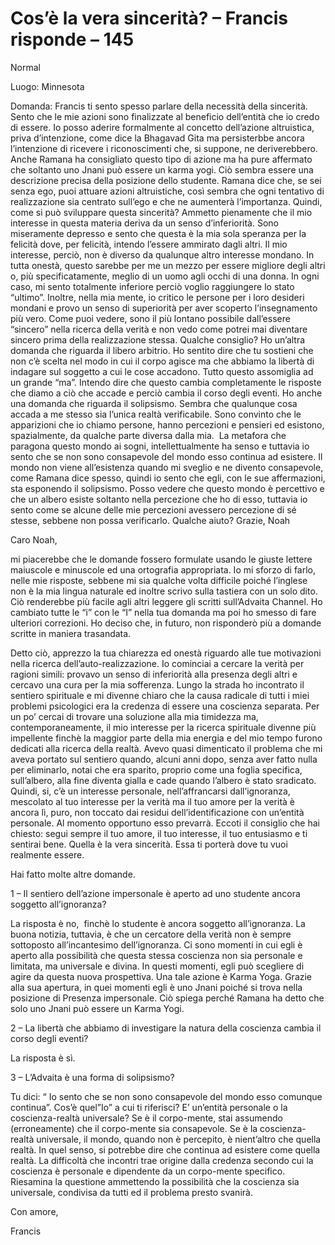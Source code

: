 # Cos’è la vera sincerità? – Francis risponde – 145

Normal

Luogo: Minnesota

Domanda: Francis ti sento spesso parlare della necessità della sincerità. Sento che le mie azioni sono finalizzate al beneficio dell’entità che io credo di essere. Io posso aderire formalmente al concetto dell’azione altruistica, priva d’intenzione, come dice la Bhagavad Gita ma persisterbbe ancora l’intenzione di ricevere i riconoscimenti che, si suppone, ne deriverebbero. Anche Ramana ha consigliato questo tipo di azione ma ha pure affermato che soltanto uno Jnani può essere un karma yogi. Ciò sembra essere una descrizione precisa della posizione dello studente. Ramana dice che, se sei senza ego, puoi attuare azioni altruistiche, così sembra che ogni tentativo di realizzazione sia centrato sull’ego e che ne aumenterà l’importanza. Quindi, come si può sviluppare questa sincerità? Ammetto pienamente che il mio interesse in questa materia deriva da un senso d’inferiorità. Sono miseramente depresso e sento che questa è la mia sola speranza per la felicità dove, per felicità, intendo l’essere ammirato dagli altri. Il mio interesse, perciò, non è diverso da qualunque altro interesse mondano. In tutta onestà, questo sarebbe per me un mezzo per essere migliore degli altri o, più specificatamente, meglio di un uomo agli occhi di una donna. In ogni caso, mi sento totalmente inferiore perciò voglio raggiungere lo stato “ultimo”. Inoltre, nella mia mente, io critico le persone per i loro desideri mondani e provo un senso di superiorità per aver scoperto l’insegnamento più vero. Come puoi vedere, sono il più lontano possibile dall’essere “sincero” nella ricerca della verità e non vedo come potrei mai diventare sincero prima della realizzazione stessa. Qualche consiglio? Ho un’altra domanda che riguarda il libero arbitrio. Ho sentito dire che tu sostieni che non c’è scelta nel modo in cui il corpo agisce ma che abbiamo la libertà di indagare sul soggetto a cui le cose accadono. Tutto questo assomiglia ad un grande “ma”. Intendo dire che questo cambia completamente le risposte che diamo a ciò che accade e perciò cambia il corso degli eventi. Ho anche una domanda che riguarda il solipsismo. Sembra che qualunque cosa accada a me stesso sia l’unica realtà verificabile. Sono convinto che le apparizioni che io chiamo persone, hanno percezioni e pensieri ed esistono, spazialmente, da qualche parte diversa dalla mia.  La metafora che paragona questo mondo ai sogni, intellettualmente ha senso e tuttavia io sento che se non sono consapevole del mondo esso continua ad esistere. Il mondo non viene all’esistenza quando mi sveglio e ne divento consapevole, come Ramana dice spesso, quindi io sento che egli, con le sue affermazioni, sta esponendo il solipsismo. Posso vedere che questo mondo è percettivo e che un albero esiste soltanto nella percezione che ho di esso, tuttavia io sento come se alcune delle mie percezioni avessero percezione di sé stesse, sebbene non possa verificarlo. Qualche aiuto? Grazie, Noah

Caro Noah,

mi piacerebbe che le domande fossero formulate usando le giuste lettere maiuscole e minuscole ed una ortografia appropriata. Io mi sforzo di farlo, nelle mie risposte, sebbene mi sia qualche volta difficile poiché l’inglese non è la mia lingua naturale ed inoltre scrivo sulla tastiera con un solo dito. Ciò renderebbe più facile agli altri leggere gli scritti sull’Advaita Channel. Ho cambiato tutte le “i” con le “I” nella tua domanda ma poi ho smesso di fare ulteriori correzioni. Ho deciso che, in futuro, non risponderò più a domande scritte in maniera trasandata.

Detto ciò, apprezzo la tua chiarezza ed onestà riguardo alle tue motivazioni nella ricerca dell’auto-realizzazione. Io cominciai a cercare la verità per ragioni simili: provavo un senso di inferiorità alla presenza degli altri e cercavo una cura per la mia sofferenza. Lungo la strada ho incontrato il sentiero spirituale e mi divenne chiaro che la causa radicale di tutti i miei problemi psicologici era la credenza di essere una coscienza separata. Per un po’ cercai di trovare una soluzione alla mia timidezza ma, contemporaneamente, il mio interesse per la ricerca spirituale divenne più impellente finchè la maggior parte della mia energia e del mio tempo furono dedicati alla ricerca della realtà. Avevo quasi dimenticato il problema che mi aveva portato sul sentiero quando, alcuni anni dopo, senza aver fatto nulla per eliminarlo, notai che era sparito, proprio come una foglia specifica, sull’albero, alla fine diventa gialla e cade quando l’albero è stato sradicato. Quindi, si, c’è un interesse personale, nell’affrancarsi dall’ignoranza, mescolato al tuo interesse per la verità ma il tuo amore per la verità è ancora lì, puro, non toccato dai residui dell’identificazione con un’entità personale. Al momento opportuno esso prevarrà. Eccoti il consiglio che hai chiesto: segui sempre il tuo amore, il tuo interesse, il tuo entusiasmo e ti sentirai bene. Quella è la vera sincerità. Essa ti porterà dove tu vuoi realmente essere.

Hai fatto molte altre domande.

1 – Il sentiero dell’azione impersonale è aperto ad uno studente ancora soggetto all’ignoranza?

La risposta è no,  finchè lo studente è ancora soggetto all’ignoranza. La buona notizia, tuttavia, è che un cercatore della verità non è sempre sottoposto all’incantesimo dell’ignoranza. Ci sono momenti in cui egli è aperto alla possibilità che questa stessa coscienza non sia personale e limitata, ma universale e divina. In questi momenti, egli può scegliere di agire da questa nuova prospettiva. Una tale azione è Karma Yoga. Grazie alla sua apertura, in quei momenti egli è uno Jnani poiché si trova nella posizione di Presenza impersonale. Ciò spiega perché Ramana ha detto che solo uno Jnani può essere un Karma Yogi.

2 – La libertà che abbiamo di investigare la natura della coscienza cambia il corso degli eventi?

La risposta è sì.

3 – L’Advaita è una forma di solipsismo?

Tu dici: “ Io sento che se non sono consapevole del mondo esso comunque continua”. Cos’è quel”Io” a cui ti riferisci? E’ un’entità personale o la coscienza-realtà universale? Se è il corpo-mente, stai assumendo (erroneamente) che il corpo-mente sia consapevole. Se è la coscienza-realtà universale, il mondo, quando non è percepito, è nient’altro che quella realtà. In quel senso, si potrebbe dire che continua ad esistere come quella realtà. La difficoltà che incontri trae origine dalla credenza secondo cui la coscienza è personale e dipendente da un corpo-mente specifico. Riesamina la questione ammettendo la possibilità che la coscienza sia universale, condivisa da tutti ed il problema presto svanirà.

Con amore,

Francis

